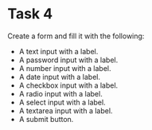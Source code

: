 # **Task 4**

Create a form and fill it with the following:
- A text input with a label.
- A password input with a label.
- A number input with a label.
- A date input with a label.
- A checkbox input with a label.
- A radio input with a label.
- A select input with a label.
- A textarea input with a label.
- A submit button.